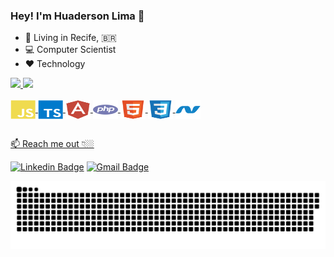 ### Hey! I'm Huaderson Lima 👋

- 📍 Living in Recife, :brazil:  
- 💻 Computer Scientist
- ❤ Technology

<div>
 <a href="https://github.com/huandersonlima/">
 <img height="180em" src="https://github-readme-stats.vercel.app/api?username=huandersonlima&show_icons=true&theme=dark&title_color=0a6cc7&include_all_commits=true&count_private=true"/>
 <img height="180em" src="https://github-readme-stats.vercel.app/api/top-langs/?username=huandersonlima&layout=compact&langs_count=168&theme=dark&title_color=0a6cc7"/>
</div>

 <div style="displary: inline_block"><br>
  <img align="center" alt="MatJS" height="30" width="40" src="https://raw.githubusercontent.com/devicons/devicon/master/icons/javascript/javascript-plain.svg">
  <img align="center" alt="MatJS" height="30" width="40" src="https://raw.githubusercontent.com/devicons/devicon/master/icons/typescript/typescript-plain.svg">
  <img align="center" alt="MatJS" height="30" width="40" src="https://raw.githubusercontent.com/devicons/devicon/master/icons/angularjs/angularjs-plain.svg">
  <img align="center" alt="MatJS" height="30" width="40" src="https://raw.githubusercontent.com/devicons/devicon/master/icons/php/php-plain.svg">
  <img align="center" alt="MatJS" height="30" width="40" src="https://raw.githubusercontent.com/devicons/devicon/master/icons/html5/html5-original.svg">
  <img align="center" alt="MatJS" height="30" width="40" src="https://raw.githubusercontent.com/devicons/devicon/master/icons/css3/css3-original.svg">
  <img align="center" alt="MatJS" height="30" width="40" src="https://raw.githubusercontent.com/devicons/devicon/master/icons/dot-net/dot-net-plain.svg">
 </div> 

##

📫 Reach me out 👇🏼


[![Linkedin Badge](https://img.shields.io/badge/-Mateus%20Lima-0e76a8?style=flat-square&logo=Linkedin&logoColor=white&link=https://www.linkedin.com/in/mateus-lima-dev/)](https://www.linkedin.com/in/mateus-lima-dev/) 
[![Gmail Badge](https://img.shields.io/badge/-matteusdevp@gmail.com-db4a39?style=flat-square&logo=Gmail&logoColor=white&link=mailto:matteusdevp@gmail.com)](mailto:matteusdevp@gmail.com)
 
<div> 
 
 ![Snake animation](https://github.com/huandersonlima/huandersonlima/blob/output/github-contribution-grid-snake.svg)

</div>
